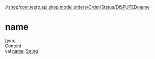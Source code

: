 //[shop](../../../../../index.md)/[com.tezro.api.shop.model.orders](../../../index.md)/[Order](../../index.md)/[Status](../index.md)/[DISPUTED](index.md)/[name](name.md)



# name  
[jvm]  
Content  
val [name](name.md): [String](https://kotlinlang.org/api/latest/jvm/stdlib/kotlin/-string/index.html)  



